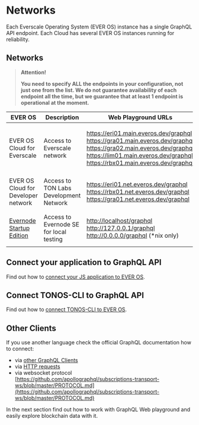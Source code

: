 # Networks

Each Everscale Operating System (EVER OS) instance has a single GraphQL API endpoint. Each Cloud has several EVER OS instances running for reliability.

## Networks

> **Attention!**
>
> **You need to specify ALL the endpoints in your configuration, not just one from the list. We do not guarantee availability of each endpoint all the time, but we guarantee that at least 1 endpoint is operational at the moment.**

| EVER OS                                                            | Description                             | Web Playground URLs                                                                                                                                                                                                                                                                                                                                                                                                                                                                  | HTTP Endpoints                                                                                                                                                                                                                                                                                                                                                                                       | Websocket Endpoints                                                                                                                                                                      |
| ------------------------------------------------------------------ | --------------------------------------- | ------------------------------------------------------------------------------------------------------------------------------------------------------------------------------------------------------------------------------------------------------------------------------------------------------------------------------------------------------------------------------------------------------------------------------------------------------------------------------------ | ---------------------------------------------------------------------------------------------------------------------------------------------------------------------------------------------------------------------------------------------------------------------------------------------------------------------------------------------------------------------------------------------------- | ---------------------------------------------------------------------------------------------------------------------------------------------------------------------------------------- |
| EVER OS Cloud for Everscale                                        | Access to Everscale network             | <p><a href="https://eri01.main.everos.dev/graphql">https://eri01.main.everos.dev/graphql</a><br><a href="https://gra01.main.everos.dev/graphql">https://gra01.main.everos.dev/graphql</a><br><a href="https://gra02.main.everos.dev/graphql">https://gra02.main.everos.dev/graphql</a><br><a href="https://lim01.main.everos.dev/graphql">https://lim01.main.everos.dev/graphql</a><br><a href="https://rbx01.main.everos.dev/graphql">https://rbx01.main.everos.dev/graphql</a></p> | <p><a href="https://eri01.main.everos.dev">https://eri01.main.everos.dev</a><br><a href="https://gra01.main.everos.dev">https://gra01.main.everos.dev</a><br><a href="https://gra02.main.everos.dev">https://gra02.main.everos.dev</a><br><a href="https://lim01.main.everos.dev">https://lim01.main.everos.dev</a><br><a href="https://rbx01.main.everos.dev">https://rbx01.main.everos.dev</a></p> | wss://eri01.main.everos.dev/graphql  wss://gra01.main.everos.dev/graphql  wss://gra02.main.everos.dev/graphql  wss://lim01.main.everos.dev/graphql  wss://rbx01.main.everos.dev/graphql  |
| EVER OS Cloud for Developer network                                | Access to TON Labs Development Network  | <p><a href="https://eri01.net.everos.dev/graphql">https://eri01.net.everos.dev/graphql</a><br><a href="https://rbx01.net.everos.dev/graphql">https://rbx01.net.everos.dev/graphql</a><br><a href="https://gra01.net.everos.dev/graphql">https://gra01.net.everos.dev/graphql</a></p>                                                                                                                                                                                                 | <p><a href="https://eri01.net.everos.dev">https://eri01.net.everos.dev</a><br><a href="https://rbx01.net.everos.dev">https://rbx01.net.everos.dev</a><br><a href="https://gra01.net.everos.dev">https://gra01.net.everos.dev</a></p>                                                                                                                                                                 | wss://eri01.net.everos.dev/graphql  wss://rbx01.net.everos.dev/graphql  wss://gra01.net.everos.dev/graphql                                                                               |
| [Evernode Startup Edition](https://github.com/tonlabs/evernode-se) | Access to Evernode SE for local testing | <p><a href="http://localhost/graphql">http://localhost/graphql</a><br><a href="http://127.0.0.1/graphql">http://127.0.0.1/graphql</a><br><a href="http://0.0.0.0/graphql">http://0.0.0.0/graphql</a> (*nix only)</p>                                                                                                                                                                                                                                                                 | <p><a href="http://localhost">http://localhost</a><br><a href="http://127.0.0.1">http://127.0.0.1</a><br><a href="http://0.0.0.0">http://0.0.0.0</a></p>                                                                                                                                                                                                                                             | wss://localhost                                                                                                                                                                          |

## Connect your application to GraphQL API

Find out how to [connect your JS application to EVER OS](../../guides/installation/configure\_sdk.md).

## Connect TONOS-CLI to GraphQL API

Find out how to [connect TONOS-CLI to EVER OS](https://github.com/tonlabs/tonos-cli#21-set-the-network-and-parameter-values).

## Other Clients

If you use another language check the official GraphQL documentation how to connect:

* via [other GraphQL Clients](https://graphql.org/code/)
* via [HTTP requests](https://graphql.org/learn/serving-over-http/)
* via websocket protocol [https://github.com/apollographql/subscriptions-transport-ws/blob/master/PROTOCOL.md](https://github.com/apollographql/subscriptions-transport-ws/blob/master/PROTOCOL.md)

In the next section find out how to work with GraphQL Web playground and easily explore blockchain data with it.
